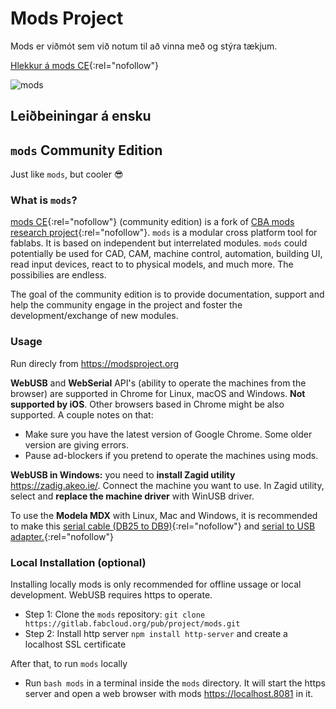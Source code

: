 # Mods Project

Mods er viðmót sem við notum til að vinna með og stýra tækjum.

[Hlekkur á mods CE](https://modsproject.org){:rel="nofollow"}

![mods](https://gitlab.fabcloud.org/pub/project/mods/-/raw/master/mods.webp)

## Leiðbeiningar á ensku



## `mods` Community Edition

Just like `mods`, but cooler :sunglasses:

### What is `mods`?

[mods CE](https://modsproject.org){:rel="nofollow"} (community edition) is a fork of [CBA mods research project](https://gitlab.cba.mit.edu/pub/mods){:rel="nofollow"}. `mods` is a modular cross platform tool for fablabs. It is based on independent but interrelated modules. `mods` could potentially be used for CAD, CAM, machine control, automation, building UI, read input devices, react to to physical models, and much more. The possibilies are endless.

The goal of the community edition is to provide documentation, support and help the community engage in the project and foster the development/exchange of new modules.

### Usage

Run direcly from https://modsproject.org

**WebUSB** and **WebSerial** API's (ability to operate the machines from the browser) are supported in Chrome for Linux, macOS and Windows. **Not supported by iOS**. Other browsers based in Chrome might be also supported. A couple notes on that:

- Make sure you have the latest version of Google Chrome. Some older version are giving errors.
- Pause ad-blockers if you pretend to operate the machines using mods.

**WebUSB in Windows:** you need to **install Zagid utility** https://zadig.akeo.ie/. Connect the machine you want to use. In Zagid utility, select and **replace the machine driver** with WinUSB driver.

To use the **Modela MDX** with Linux, Mac and Windows, it is recommended to make this [serial cable (DB25 to DB9)](http://fabacademy.org/archives/2015/doc/millingPCBs.html){:rel="nofollow"} and [serial to USB adapter.](https://www.startech.com/en-us/cards-adapters/icusb232v2){:rel="nofollow"}

### Local Installation (optional)

Installing locally mods is only recommended for offline ussage or local development. WebUSB requires https to operate.

- Step 1: Clone the `mods` repository: `git clone https://gitlab.fabcloud.org/pub/project/mods.git`
- Step 2: Install http server `npm install http-server` and create a localhost SSL certificate

After that, to run `mods` locally

- Run `bash mods` in a terminal inside the `mods` directory. It will start the https server and open a web browser with mods https://localhost.8081 in it.  

